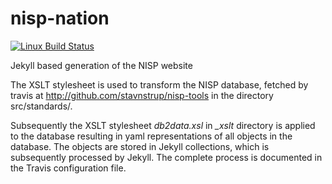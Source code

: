# nisp-nation


[![Linux Build Status](https://travis-ci.org/stavnstrup/nisp-nation.svg?branch=master)](https://travis-ci.org/stavnstrup/nisp-nation)

Jekyll based generation of the NISP website

The XSLT stylesheet is used to transform the NISP database, fetched by travis at http://github.com/stavnstrup/nisp-tools in the directory src/standards/.

Subsequently the XSLT stylesheet *db2data.xsl* in *_xslt* directory is applied to the database resulting in yaml representations of all objects in the database. The objects are stored in Jekyll collections, which is subsequently processed by Jekyll. The complete process is documented in the Travis configuration file.
